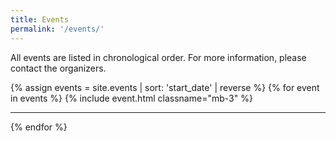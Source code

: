 ```yaml
---
title: Events
permalink: '/events/'
---
```


All events are listed in chronological order. For more information, please contact the organizers.

{% assign events = site.events | sort: 'start_date' | reverse %}
{% for event in events %}
  {% include event.html classname="mb-3" %}
  <hr />
{% endfor %}
